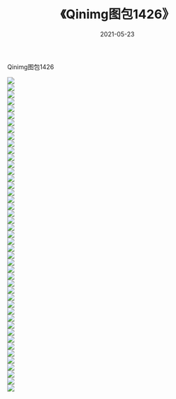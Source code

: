 ﻿---
layout: post
title:  《Qinimg图包1426》
date:   2021-05-23
img: http://imgx.orgx.ga/Qinimg图包/Qinimg图包1426/000.jpg
categories: [美女, 清纯, 唯美]
---

Qinimg图包1426

 ![](http://imgx.orgx.ga/Qinimg图包/Qinimg图包1426/001.jpg) <br>![](http://imgx.orgx.ga/Qinimg图包/Qinimg图包1426/002.jpg) <br>![](http://imgx.orgx.ga/Qinimg图包/Qinimg图包1426/003.jpg) <br>![](http://imgx.orgx.ga/Qinimg图包/Qinimg图包1426/004.jpg) <br>![](http://imgx.orgx.ga/Qinimg图包/Qinimg图包1426/005.jpg) <br>![](http://imgx.orgx.ga/Qinimg图包/Qinimg图包1426/006.jpg) <br>![](http://imgx.orgx.ga/Qinimg图包/Qinimg图包1426/007.jpg) <br>![](http://imgx.orgx.ga/Qinimg图包/Qinimg图包1426/008.jpg) <br>![](http://imgx.orgx.ga/Qinimg图包/Qinimg图包1426/009.jpg) <br>![](http://imgx.orgx.ga/Qinimg图包/Qinimg图包1426/010.jpg) <br>![](http://imgx.orgx.ga/Qinimg图包/Qinimg图包1426/011.jpg) <br>![](http://imgx.orgx.ga/Qinimg图包/Qinimg图包1426/012.jpg) <br>![](http://imgx.orgx.ga/Qinimg图包/Qinimg图包1426/013.jpg) <br>![](http://imgx.orgx.ga/Qinimg图包/Qinimg图包1426/014.jpg) <br>![](http://imgx.orgx.ga/Qinimg图包/Qinimg图包1426/015.jpg) <br>![](http://imgx.orgx.ga/Qinimg图包/Qinimg图包1426/016.jpg) <br>![](http://imgx.orgx.ga/Qinimg图包/Qinimg图包1426/017.jpg) <br>![](http://imgx.orgx.ga/Qinimg图包/Qinimg图包1426/018.jpg) <br>![](http://imgx.orgx.ga/Qinimg图包/Qinimg图包1426/019.jpg) <br>![](http://imgx.orgx.ga/Qinimg图包/Qinimg图包1426/020.jpg) <br>![](http://imgx.orgx.ga/Qinimg图包/Qinimg图包1426/021.jpg) <br>![](http://imgx.orgx.ga/Qinimg图包/Qinimg图包1426/022.jpg) <br>![](http://imgx.orgx.ga/Qinimg图包/Qinimg图包1426/023.jpg) <br>![](http://imgx.orgx.ga/Qinimg图包/Qinimg图包1426/024.jpg) <br>![](http://imgx.orgx.ga/Qinimg图包/Qinimg图包1426/025.jpg) <br>![](http://imgx.orgx.ga/Qinimg图包/Qinimg图包1426/026.jpg) <br>![](http://imgx.orgx.ga/Qinimg图包/Qinimg图包1426/027.jpg) <br>![](http://imgx.orgx.ga/Qinimg图包/Qinimg图包1426/028.jpg) <br>![](http://imgx.orgx.ga/Qinimg图包/Qinimg图包1426/029.jpg) <br>![](http://imgx.orgx.ga/Qinimg图包/Qinimg图包1426/030.jpg) <br>![](http://imgx.orgx.ga/Qinimg图包/Qinimg图包1426/031.jpg) <br>![](http://imgx.orgx.ga/Qinimg图包/Qinimg图包1426/032.jpg) <br>![](http://imgx.orgx.ga/Qinimg图包/Qinimg图包1426/033.jpg) <br>![](http://imgx.orgx.ga/Qinimg图包/Qinimg图包1426/034.jpg) <br>![](http://imgx.orgx.ga/Qinimg图包/Qinimg图包1426/035.jpg) <br>![](http://imgx.orgx.ga/Qinimg图包/Qinimg图包1426/036.jpg) <br>![](http://imgx.orgx.ga/Qinimg图包/Qinimg图包1426/037.jpg) <br>![](http://imgx.orgx.ga/Qinimg图包/Qinimg图包1426/038.jpg) <br>![](http://imgx.orgx.ga/Qinimg图包/Qinimg图包1426/039.jpg) <br>![](http://imgx.orgx.ga/Qinimg图包/Qinimg图包1426/040.jpg) <br>![](http://imgx.orgx.ga/Qinimg图包/Qinimg图包1426/041.jpg) <br>![](http://imgx.orgx.ga/Qinimg图包/Qinimg图包1426/042.jpg) <br>![](http://imgx.orgx.ga/Qinimg图包/Qinimg图包1426/043.jpg) <br>![](http://imgx.orgx.ga/Qinimg图包/Qinimg图包1426/044.jpg) <br>![](http://imgx.orgx.ga/Qinimg图包/Qinimg图包1426/045.jpg) <br>
